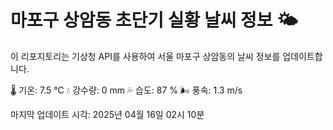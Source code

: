 
# 마포구 상암동 초단기 실황 날씨 정보 🌤️

이 리포지토리는 기상청 API를 사용하여 서울 마포구 상암동의 날씨 정보를 업데이트합니다. 

🌡️ 기온: 7.5 ℃
💧 강수량: 0 mm
💦 습도: 87 %
🌬️ 풍속: 1.3 m/s

마지막 업데이트 시각: 2025년 04월 16일 02시 10분    
